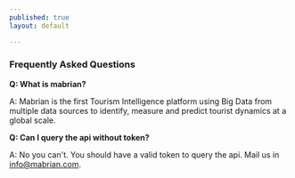 ```yaml
---
published: true
layout: default

---
```

### Frequently Asked Questions 


**Q: What is mabrian?**

A: Mabrian is the first Tourism Intelligence platform using Big Data from multiple data sources to identify, measure and predict tourist dynamics at a global scale.


**Q: Can I query the api without token?**

A: No you can't. You should have a valid token to query the api. Mail us in [info@mabrian.com](info@mabrian.com).



<body id="FAQ"></body>